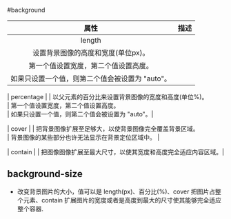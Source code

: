 #background

|	属性		|	描述	|
| :--------:	|	:-------|
| length |
| 设置背景图像的高度和宽度(单位px)。<br> |
| 第一个值设置宽度，第二个值设置高度。<br> |
| 如果只设置一个值，则第二个值会被设置为 "auto"。 |

| percentage |
| 以父元素的百分比来设置背景图像的宽度和高度(单位%)。<br>
| 第一个值设置宽度，第二个值设置高度。<br>
| 如果只设置一个值，则第二个值会被设置为 "auto"。|

| cover |
| 把背景图像扩展至足够大，以使背景图像完全覆盖背景区域。<br>
| 背景图像的某些部分也许无法显示在背景定位区域中。 |

| contain |
| 把图像图像扩展至最大尺寸，以使其宽度和高度完全适应内容区域。|





## background-size
- 改变背景图片的大小，值可以是 length(px)、百分比(%)、cover 把图片占整个元素、contain 扩展图片的宽度或者是高度到最大的尺寸使其能够完全适应整个容器.